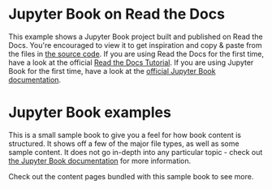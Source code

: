 # Jupyter Book on Read the Docs

This example shows a Jupyter Book project built and published on Read the Docs. You're encouraged to view it to get inspiration and copy & paste from the files in [the source code][github]. If you are using Read the Docs for the first time, have a look at the official [Read the Docs Tutorial][tutorial]. If you are using Jupyter Book for the first time, have a look at the [official Jupyter Book documentation][jb-docs].

# Jupyter Book examples

This is a small sample book to give you a feel for how book content is
structured.
It shows off a few of the major file types, as well as some sample content.
It does not go in-depth into any particular topic - check out [the Jupyter Book documentation][jb-docs] for more information.

Check out the content pages bundled with this sample book to see more.

```{tableofcontents}
```

[github]: https://github.com/readthedocs-examples/example-jupyter-book/ "GitHub source code repository for the example project"
[tutorial]: https://docs.readthedocs.io/en/stable/tutorial/index.html "Official Read the Docs Tutorial"
[jb-docs]: https://jupyterbook.org/en/stable/ "Official Jupyter Book documentation"
